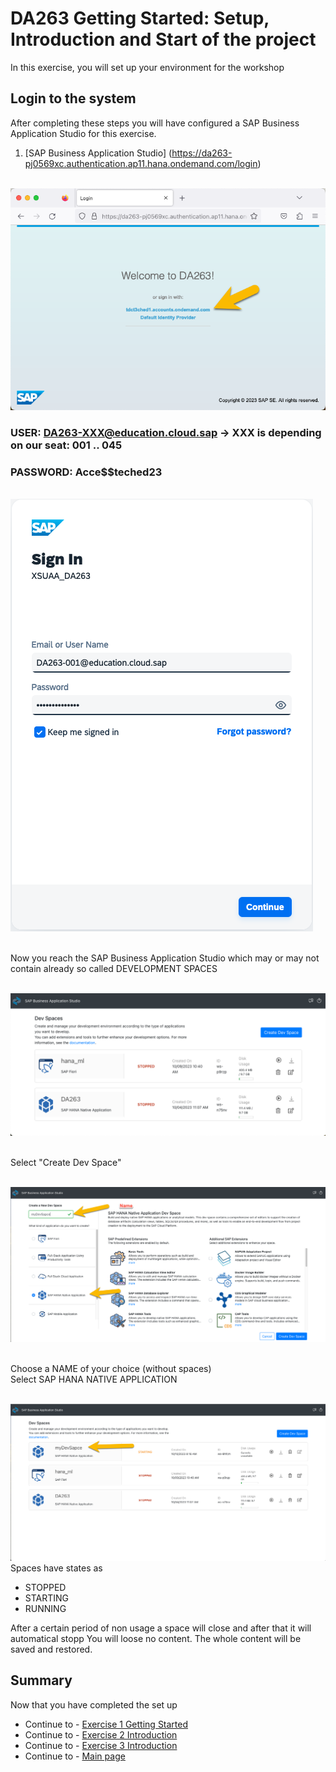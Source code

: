 # DA263 Getting Started: Setup, Introduction and Start of the project
In this exercise, you will set up your environment for the workshop

## Login to the system

After completing these steps you will have configured a SAP Business Application Studio for this exercise.

1.	[SAP Business Application Studio] (https://da263-pj0569xc.authentication.ap11.hana.ondemand.com/login)

<br>![](/Exercises_Content/9_0_HC_Intro/IMAGES_DA263/LoginScreen.png)

### USER:       DA263-XXX@education.cloud.sap    -> XXX is depending on our seat: 001 .. 045
### PASSWORD:   Acce$$teched23

<BR> ![](/Exercises_Content/9_0_HC_Intro/IMAGES_DA263/Credentials.png)

<BR> Now you reach the SAP Business Application Studio which may or may not contain already so called DEVELOPMENT SPACES

<BR> ![](/Exercises_Content/9_0_HC_Intro/IMAGES_DA263/DEV_SPACE_NEW.png)

<BR> Select "Create Dev Space"

<BR> ![](/Exercises_Content/9_0_HC_Intro/IMAGES_DA263/MyDevSpace.png)

<BR> Choose a NAME of your choice (without spaces)
<BR> Select SAP HANA NATIVE APPLICATION

<BR> ![](/Exercises_Content/9_0_HC_Intro/IMAGES_DA263/MyDevSpaceStart.png)
<BR> Spaces have states as

 - STOPPED
 - STARTING
 - RUNNING

 After a certain period of non usage a space will close and after that it will automatical stopp
You will loose no content. The whole content will be saved and restored.


## Summary

Now that you have completed the set up

- Continue to - [Exercise 1 Getting Started](/Exercises_Content/9_0_HC_Intro/1_BAS_Getting_Started.md)
- Continue to - [Exercise 2 Introduction](/Exercises_Content/9_0_HC_Intro/2_BAS_Introduction.md)
- Continue to - [Exercise 3 Introduction](/Exercises_Content/9_0_HC_Intro/3_Start_our_project.md)
- Continue to - [Main page](../../README.md)
